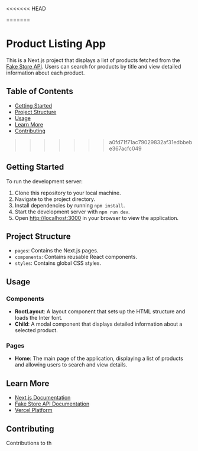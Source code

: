 <<<<<<< HEAD

=======
# Product Listing App

This is a Next.js project that displays a list of products fetched from the [Fake Store API](https://fakestoreapi.com/products). Users can search for products by title and view detailed information about each product.

## Table of Contents

- [Getting Started](#getting-started)
- [Project Structure](#project-structure)
- [Usage](#usage)
- [Learn More](#learn-more)
- [Contributing](#contributing)
>>>>>>> a0fd71f71ac79029832af31edbbebe367acfc049

## Getting Started

To run the development server:

1. Clone this repository to your local machine.
2. Navigate to the project directory.
3. Install dependencies by running `npm install`.
4. Start the development server with `npm run dev`.
5. Open [http://localhost:3000](http://localhost:3000) in your browser to view the application.

## Project Structure

- `pages`: Contains the Next.js pages.
- `components`: Contains reusable React components.
- `styles`: Contains global CSS styles.

## Usage

### Components

- **RootLayout**: A layout component that sets up the HTML structure and loads the Inter font.
- **Child**: A modal component that displays detailed information about a selected product.

### Pages

- **Home**: The main page of the application, displaying a list of products and allowing users to search and view details.

## Learn More

- [Next.js Documentation](https://nextjs.org/docs)
- [Fake Store API Documentation](https://fakestoreapi.com/docs)
- [Vercel Platform](https://vercel.com/docs)

## Contributing

Contributions to th
